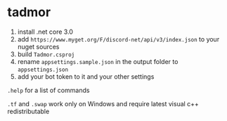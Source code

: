 # tadmor
1. install .net core 3.0
2. add `https://www.myget.org/F/discord-net/api/v3/index.json` to your nuget sources
3. build `Tadmor.csproj`
4. rename `appsettings.sample.json` in the output folder to `appsettings.json`
5. add your bot token to it and your other settings

`.help` for a list of commands

`.tf` and `.swap` work only on Windows and require latest visual c++ redistributable
